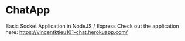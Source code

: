 # ChatApp

Basic Socket Application in NodeJS / Express
Check out the application here: https://vincentktieu101-chat.herokuapp.com/
